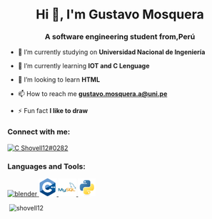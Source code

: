 <h1 align="center">Hi 👋, I'm Gustavo Mosquera</h1>
<h3 align="center">A software engineering student from,Perú</h3>

- 🔭 I’m currently studying on **Universidad Nacional de Ingeniería**

- 🌱 I’m currently learning **IOT and C Lenguage**

- 👯 I’m looking to learn **HTML**

- 📫 How to reach me **gustavo.mosquera.a@uni.pe**

- ⚡ Fun fact **I like to draw**

<h3 align="left">Connect with me:</h3>
<p align="left">
<a href="https://discord.gg/C Shovell12#0282" target="blank"><img align="center" src="https://raw.githubusercontent.com/rahuldkjain/github-profile-readme-generator/master/src/images/icons/Social/discord.svg" alt="C Shovell12#0282" height="30" width="40" /></a>
</p>

<h3 align="left">Languages and Tools:</h3>
<p align="left"> <a href="https://www.blender.org/" target="_blank" rel="noreferrer"> <img src="https://download.blender.org/branding/community/blender_community_badge_white.svg" alt="blender" width="40" height="40"/> </a> <a href="https://www.w3schools.com/cpp/" target="_blank" rel="noreferrer"> <img src="https://raw.githubusercontent.com/devicons/devicon/master/icons/cplusplus/cplusplus-original.svg" alt="cplusplus" width="40" height="40"/> </a> <a href="https://www.mysql.com/" target="_blank" rel="noreferrer"> <img src="https://raw.githubusercontent.com/devicons/devicon/master/icons/mysql/mysql-original-wordmark.svg" alt="mysql" width="40" height="40"/> </a> <a href="https://www.python.org" target="_blank" rel="noreferrer"> <img src="https://raw.githubusercontent.com/devicons/devicon/master/icons/python/python-original.svg" alt="python" width="40" height="40"/> </a> </p>

<p>&nbsp;<img align="center" src="https://github-readme-stats.vercel.app/api?username=shovell12&show_icons=true&locale=en" alt="shovell12" /></p>
